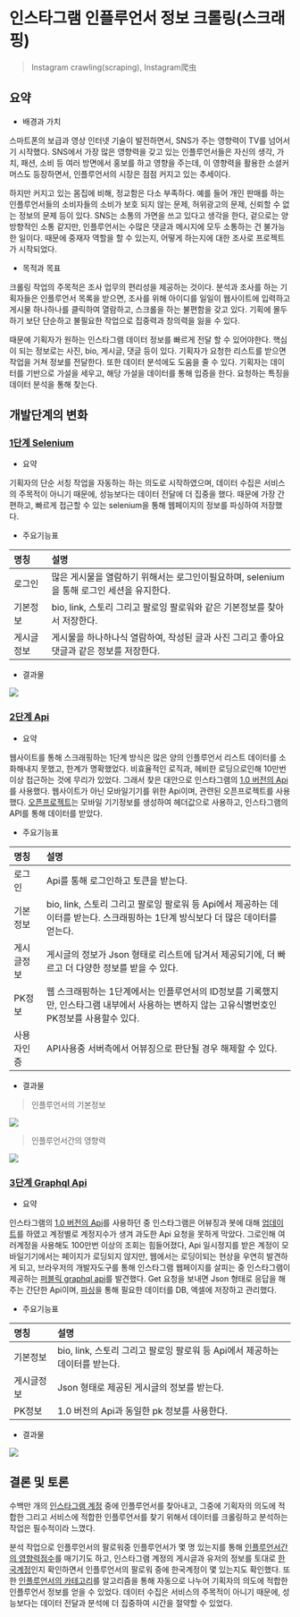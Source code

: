 # 인스타그램 인플루언서 정보 크롤링(스크래핑)
> Instagram crawling(scraping), Instagram爬虫

## 요약
- 배경과 가치

스마트폰의 보급과 영상 인터넷 기술이 발전하면서, SNS가 주는 영향력이 TV를 넘어서기 시작했다. SNS에서 가장 많은 영향력을 갖고 있는 인플루언서들은 자신의 생각, 가치, 패션, 소비 등 여러 방면에서 홍보를 하고 영향을 주는데, 이 영향력을 활용한 소셜커머스도 등장하면서, 인플루언서의 시장은 점점 커지고 있는 추세이다.

하지만 커지고 있는 몸집에 비해, 정교함은 다소 부족하다. 예를 들어 개인 판매를 하는 인플루언서들의 소비자들의 소비가 보호 되지 않는 문제, 허위광고의 문제, 신뢰할 수 없는 정보의 문제 등이 있다. SNS는 소통의 가면을 쓰고 있다고 생각을 한다, 겉으로는 양방향적인 소통 같지만, 인플루언서는 수많은 댓글과 메시지에 모두 소통하는 건 불가능한 일이다. 때문에 중재자 역할을 할 수 있는지, 어떻게 하는지에 대한 조사로 프로젝트가 시작되었다.

- 목적과 목표

크롤링 작업의 주목적은 조사 업무의 편리성을 제공하는 것이다. 분석과 조사를 하는 기획자들은 인플루언서 목록을 받으면, 조사를 위해 아이디를 일일이 웹사이트에 입력하고 게시물 하나하나를 클릭하여 열람하고, 스크롤을 하는 불편함을 갖고 있다. 기획에 몰두하기 보단 단순하고 불필요한 작업으로 집중력과 창의력을 잃을 수 있다. 

때문에 기획자가 원하는 인스타그램 데이터 정보를 빠르게 전달 할 수 있어야한다. 핵심이 되는 정보로는 사진, bio, 게시글, 댓글 등이 있다. 기획자가 요청한 리스트를 받으면 작업을 거쳐 정보를 전달한다. 또한 데이터 분석에도 도움을 줄 수 있다. 기획자는 데이터를 기반으로 가설을 세우고, 해당 가설을 데이터를 통해 입증을 한다. 요청하는 특징을 데이터 분석을 통해 찾는다.

## 개발단계의 변화
### [1단계 Selenium](https://github.com/Jin5823/instagram_crawling/tree/master/instagram_crawling_selenium)
- 요약

기획자의 단순 서칭 작업을 자동하는 하는 의도로 시작하였으며, 데이터 수집은 서비스의 주목적이 아니기 때문에, 성능보다는 데이터 전달에 더 집중을 했다. 때문에 가장 간편하고, 빠르게 접근할 수 있는 selenium을 통해 웹페이지의 정보를 파싱하여 저장했다.

- 주요기능표

|명칭|설명|
|:-|:-|
|로그인|많은 게시물을 열람하기 위해서는 로그인이필요하며, selenium을 통해 로그인 세션을 유지한다.|
|기본정보|bio, link, 스토리 그리고 팔로잉 팔로워와 같은 기본정보를 찾아서 저장한다.|
|게시글정보|게시물을 하나하나식 열람하여, 작성된 글과 사진 그리고 좋아요 댓글과 같은 정보를 저장한다.|

- 결과물

<img src="https://raw.githubusercontent.com/Jin5823/Git-Test/master/src/img_1.png" />

### [2단계 Api](https://github.com/Jin5823/instagram_crawling/tree/master/instagram_crawling_api)
- 요약

웹사이트를 통해 스크래핑하는 1단계 방식은 많은 양의 인플루언서 리스트 데이터를 소화해내지 못했고, 한계가 명확했었다. 비효율적인 로직과, 헤비한 로딩으로인해 10만번 이상 접근하는 것에 무리가 있었다. 그래서 찾은 대안으로 인스타그램의 [1.0 버전의 Api](https://instagram.api-docs.io/)를 사용했다. 웹사이트가 아닌 모바일기기를 위한 Api이며, 관련된 오픈프로젝트를 사용했다. [오픈프로젝트](https://pypi.org/project/InstagramAPI/)는 모바일 기기정보를 생성하여 헤더값으로 사용하고, 인스타그램의 API를 통해 데이터를 받았다. 

- 주요기능표

|명칭|설명|
|:-|:-|
|로그인|Api를 통해 로그인하고 토큰을 받는다.|
|기본정보|bio, link, 스토리 그리고 팔로잉 팔로워 등 Api에서 제공하는 데이터를 받는다. 스크래핑하는 1단계 방식보다 더 많은 데이터를 얻는다.|
|게시글정보|게시글의 정보가 Json 형태로 리스트에 담겨서 제공되기에, 더 빠르고 더 다양한 정보를 받을 수 있다.|
|PK정보|웹 스크래핑하는 1단계에서는 인플루언서의 ID정보를 기록했지만, 인스타그램 내부에서 사용하는 변하지 않는 고유식별번호인 PK정보를 사용할수 있다.|
|사용자인증|API사용중 서버측에서 어뷰징으로 판단될 경우 해제할 수 있다.|

- 결과물

> 인플루언서의 기본정보
<img src="https://raw.githubusercontent.com/Jin5823/Git-Test/master/src/img_2.JPG" />

> 인플루언서간의 영향력
<img src="https://raw.githubusercontent.com/Jin5823/Git-Test/master/src/img_4.JPG" />

### [3단계 Graphql Api](https://github.com/Jin5823/instagram_crawling/tree/master/instagram_crawling_graphql)
- 요약

인스타그램의 [1.0 버전의 Api](https://instagram.api-docs.io/)를 사용하던 중 인스타그램은 어뷰징과 봇에 대해 [업데이트](https://www.i-boss.co.kr/ab-6141-40833)를 하였고 계정별로 계정지수가 생겨 과도한 Api 요청을 못하게 막았다. 그로인해 여러계정을 사용해도 100만번 이상의 조회는 힘들어졌다, Api 일시정지를 받은 계정이 모바일기기에서는 페이지가 로딩되지 않지만, 웹에서는 로딩이되는 현상을 우연히 발견하게 되고, 브라우저의 개발자도구를 통해 인스타그램 웹페이지를 살피는 중 인스타그램이 제공하는 [퍼블릭 graphql api](https://carloshenriquereis-17318.medium.com/how-to-get-data-from-a-public-instagram-profile-edc6704c9b45)를 발견했다. Get 요청을 보내면 Json 형태로 응답을 해주는 간단한 Api이며, [파싱](https://medium.com/dataseries/easy-way-to-crawl-instagram-using-instalooter-20846d55cc64)을 통해 필요한 데이터를 DB, 엑셀에 저장하고 관리했다.

- 주요기능표

|명칭|설명|
|:-|:-|
|기본정보|bio, link, 스토리 그리고 팔로잉 팔로워 등 Api에서 제공하는 데이터를 받는다.|
|게시글정보|Json 형태로 제공된 게시글의 정보를 받는다.|
|PK정보|1.0 버전의 Api과 동일한 pk 정보를 사용한다.|

- 결과물

<img src="https://raw.githubusercontent.com/Jin5823/Git-Test/master/src/img_3.png" />

## 결론 및 토론

수백만 개의 [인스타그램 계정](https://github.com/Jin5823/instagram_in_store) 중에 인플루언서를 찾아내고, 그중에 기획자의 의도에 적합한 그리고 서비스에 적합한 인플루언서를 찾기 위해서 데이터를 크롤링하고 분석하는 작업은 필수적이라 느꼈다. 

분석 작업으로 인플루언서의 팔로워중 인플루언서가 몇 명 있는지를 통해 [인플루언서간의 영향력점수](https://github.com/Jin5823/instagram_crawling/tree/master/instagram_crawling_api)를 매기기도 하고, 인스타그램 계정의 게시글과 유저의 정보를 토대로 [한국계정](https://github.com/Jin5823/instagram_crawling/tree/master/instagram_crawling_api)인지 확인하면서 인플루언서의 팔로워 중에 한국계정이 몇 있는지도 확인했다. 또한 [인플루언서의 카테고리](https://github.com/Jin5823/instagram_crawling/tree/master/instagram_classification)를 알고리즘을 통해 자동으로 나누어 기획자의 의도에 적합한 인플루언서 정보를 얻을 수 있었다. 데이터 수집은 서비스의 주목적이 아니기 때문에, 성능보다는 데이터 전달과 분석에 더 집중하여 시간을 절약할 수 있었다. 
